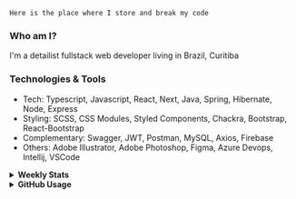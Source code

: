 ```
Here is the place where I store and break my code
```
### Who am I?
I'm a detailist fullstack web developer living in Brazil, Curitiba

### Technologies & Tools
- Tech: Typescript, Javascript, React, Next, Java, Spring, Hibernate, Node, Express
- Styling: SCSS, CSS Modules, Styled Components, Chackra, Bootstrap, React-Bootstrap
- Complementary: Swagger, JWT, Postman, MySQL, Axios, Firebase
- Others: Adobe Illustrator, Adobe Photoshop, Figma, Azure Devops, Intellij, VSCode

<details>
  <summary><b> Weekly Stats</b></summary>
<!--START_SECTION:waka-->

```txt
TypeScript   18 hrs 3 mins   ███████████░░░░░░░░░░░░░░   44.33 %
JavaScript   13 hrs 45 mins  ████████▒░░░░░░░░░░░░░░░░   33.78 %
JSON         5 hrs 52 mins   ███▓░░░░░░░░░░░░░░░░░░░░░   14.44 %
HTML         2 hrs 18 mins   █▒░░░░░░░░░░░░░░░░░░░░░░░   05.65 %
Other        22 mins         ▒░░░░░░░░░░░░░░░░░░░░░░░░   00.92 %
```

<!--END_SECTION:waka-->
</details>

<details>
  <summary><b> GitHub Usage</b></summary>
  
[![Top Langs](https://github-readme-stats.vercel.app/api/top-langs/?username=gxlpes&&langs_count=9&layout=compact)](https://github.com/anuraghazra/github-readme-stats)

</details>
